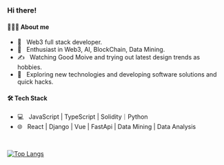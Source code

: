 
<h3> Hi there! </h3>

<h4>👨🏻‍💻 About me</h4>

- 💼 &nbsp; Web3 full stack developer.
- 🌱 &nbsp; Enthusiast in Web3, AI, BlockChain, Data Mining.
- ✍️ &nbsp; Watching Good Moive and trying out latest design trends as hobbies.
- 🤔 &nbsp; Exploring new technologies and developing software solutions and quick hacks.
  
<h4>🛠 Tech Stack</h4>

- 💻 &nbsp; JavaScript | TypeScript | Solidity｜Python 
- 🌐 &nbsp; React | Django | Vue | FastApi | Data Mining | Data Analysis 

<br>

[![Top Langs](https://github-readme-stats.vercel.app/api/top-langs/?username=uxk0587&layout=compact&text_color=daf7dc&bg_color=151515&)](https://github.com/uxk0587/github-readme-stats)

